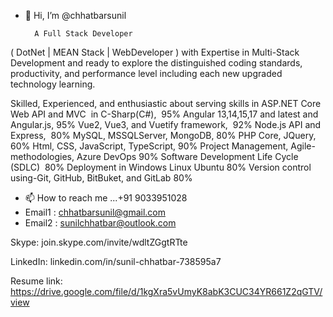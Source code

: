 - 👋 Hi, I’m @chhatbarsunil

        A Full Stack Developer 
( DotNet | MEAN Stack | WebDeveloper ) 
with Expertise in Multi-Stack Development and 
ready to explore 
the distinguished coding standards, 
productivity, and performance level 
including each 
new upgraded technology learning.

Skilled, Experienced, and enthusiastic 
about serving skills in 
ASP.NET Core Web API and MVC  in C-Sharp(C#), 	95%
Angular 13,14,15,17 and latest and Angular.js,	95%
Vue2, Vue3, and Vuetify framework,         92%
Node.js API and Express, 	80%
MySQL, MSSQLServer, MongoDB,	80%
PHP Core, JQuery, 	60%
Html, CSS, JavaScript, TypeScript,	90%
Project Management, Agile- methodologies, Azure DevOps	90%
Software Development Life Cycle (SDLC) 	80%
Deployment in Windows Linux Ubuntu 	80%
Version control using-Git, GitHub, BitBuket, and GitLab	80%

- 📫 How to reach me ...+91 9033951028
- Email1 : chhatbarsunil@gmail.com
- Email2 : sunilchhatbar@outlook.com    

Skype:  join.skype.com/invite/wdltZGgtRTte

LinkedIn:  linkedin.com/in/sunil-chhatbar-738595a7

Resume link: https://drive.google.com/file/d/1kgXra5vUmyK8abK3CUC34YR661Z2qGTV/view


